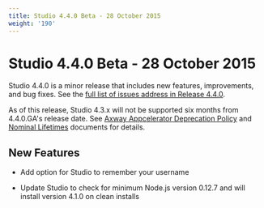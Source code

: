 ```yaml
---
title: Studio 4.4.0 Beta - 28 October 2015
weight: '190'
---
```


# Studio 4.4.0 Beta - 28 October 2015

Studio 4.4.0 is a minor release that includes new features, improvements, and bug fixes. See the [full list of issues address in Release 4.4.0](https://jira.appcelerator.org/issues/?filter=17008).

As of this release, Studio 4.3.x will not be supported six months from 4.4.0.GA's release date. See [Axway Appcelerator Deprecation Policy](/guide/AMPLIFY_Appcelerator_Services_Overview/Axway_Appcelerator_Deprecation_Policy/) and [Nominal Lifetimes](/guide/AMPLIFY_Appcelerator_Services_Overview/Axway_Appcelerator_Product_Lifecycle/#nominal-lifetimes) documents for details.

## New Features

* Add option for Studio to remember your username

* Update Studio to check for minimum Node.js version 0.12.7 and will install version 4.1.0 on clean installs
